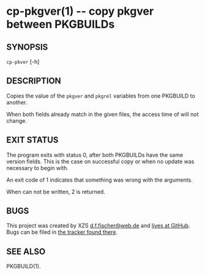 cp-pkgver(1) -- copy pkgver between PKGBUILDs
=============================================

## SYNOPSIS

`cp-pkver` [-h] <source> <destination>


## DESCRIPTION

Copies the value of the `pkgver` and `pkgrel` variables from one PKGBUILD to another.

When both fields already match in the given files, the access time of <destination> will not change.


## EXIT STATUS

The program exits with status 0, after both PKGBUILDs have the same version fields. This is the case on successful copy or when no update was necessary to begin with.

An exit code of 1 indicates that something was wrong with the arguments.

When <destination> can not be written, 2 is returned.


## BUGS

This project was created by XZS <d.f.fischer@web.de> and [lives at GitHub](http://github.com/dffischer/makepkg-expanded). Bugs can be filed in [the tracker found there](http://github.com/dffischer/makepkg-expanded/issues).


## SEE ALSO

PKGBUILD(1).
